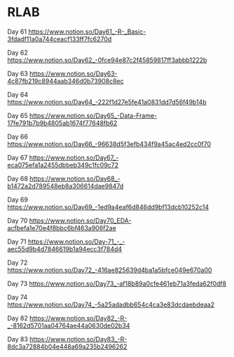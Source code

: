 # RLAB
 
Day 61 https://www.notion.so/Day61_-R-_Basic-3fdadf11a0a744ceacf133ff7fc6270d

Day 62 https://www.notion.so/Day62_-0fce94e87c2f45859817ff3abbb1222b

Day 63 https://www.notion.so/Day63-4c87fb219c8944aab346d0b73908c8ec

Day 64 https://www.notion.so/Day64_-222f1d27e5fe41a0831dd7d56f49b14b

Day 65 https://www.notion.so/Day65_-Data-Frame-17fe791b7b9b4805ab1674f77648fb62

Day 66 https://www.notion.so/Day66_-96638d5f3efb434f9a45ac4ed2cc0f70

Day 67 https://www.notion.so/Day67_-eca075efa1a2455dbbeb349c1fc09c72

Day 68 https://www.notion.so/Day68_-b1472a2d789548eb8a306614dae9847d

Day 69 https://www.notion.so/Day69_-1ed9a4eaf6d846dd9bf13dcb10252c14

Day 70 https://www.notion.so/Day70_EDA-acfbefa1e70e4f8bbc6bf463a906f2ae

Day 71 https://www.notion.so/Day-71_-_-aec55d9b4d7846619b1a94ecc3f784d4

Day 72 https://www.notion.so/Day72_-416ae825639d4ba1a5bfce049e670a00

Day 73 https://www.notion.so/Day73_-af18b89a0cfe461eb71a3feda62f0df8

Day 74 https://www.notion.so/Day74_-5a25adadbb654c4ca3e83dcdaebdeaa2

Day 82 https://www.notion.so/Day82_-R-_-8162d5701aa04764ae44a0630de02b34

Day 83 https://www.notion.so/Day83_-R-8dc3a72884b04e448a69a235b2496262
